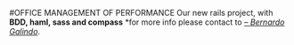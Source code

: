 #OFFICE MANAGEMENT OF PERFORMANCE
  Our new rails project, with **BDD, haml, sass and compass**
*for more info please contact to [– *Bernardo Galindo*](https://github.com/bernardogalindo).
